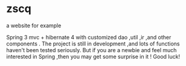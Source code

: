 zscq
====

a website for example

Spring 3 mvc + hibernate 4
with customized dao ,util ,ir ,and other components .
The project is still in development ,and lots of functions haven't been tested seriously.
But if you are a newbie and feel much interested in Spring ,then you may get some
surprise in it !
Good luck!
